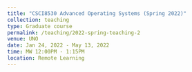```yaml
---
title: "CSCI8530 Advanced Operating Systems (Spring 2022)"
collection: teaching
type: Graduate course
permalink: /teaching/2022-spring-teaching-2
venue: UNO
date: Jan 24, 2022 - May 13, 2022
time: MW 12:00PM - 1:15PM
location: Remote Learning
---
```

